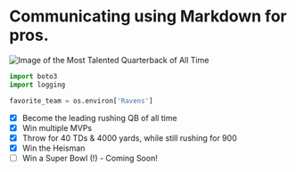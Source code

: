 # Communicating using Markdown for pros. 

![Image of the Most Talented Quarterback of All Time](https://mir-s3-cdn-cf.behance.net/project_modules/max_1200/1d90d7104561599.5f6594c3a26bf.png)

``` python
import boto3
import logging

favorite_team = os.environ['Ravens']
```

- [x] Become the leading rushing QB of all time
- [x] Win multiple MVPs
- [x] Throw for 40 TDs & 4000 yards, while still rushing for 900
- [x] Win the Heisman
- [ ] Win a Super Bowl (!) - Coming Soon! 
